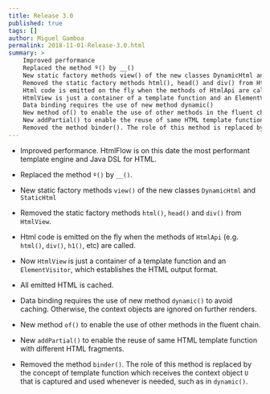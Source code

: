 ```yaml
---
title: Release 3.0
published: true
tags: []
author: Miguel Gamboa
permalink: 2018-11-01-Release-3.0.html
summary: >
    Improved performance
    Replaced the method º() by __()
    New static factory methods view() of the new classes DynamicHtml and StaticHtml
    Removed the static factory methods html(), head() and div() from HtmlView.
    Html code is emitted on the fly when the methods of HtmlApi are called.
    HtmlView is just a container of a template function and an ElementVisitor
    Data binding requires the use of new method dynamic()
    New method of() to enable the use of other methods in the fluent chain.
    New addPartial() to enable the reuse of same HTML template function
    Removed the method binder(). The role of this method is replaced by the concept of template function which receives the context object U that is captured and used whenever is needed, such as in dynamic().
---
```


* Improved performance. HtmlFlow is on this date the most performant template engine and Java DSL for HTML.

* Replaced the method `º()` by `__()`.

* New static factory methods `view()` of the new classes `DynamicHtml` and `StaticHtml`

* Removed the static factory methods `html()`, `head()` and `div()` from `HtmlView`.

* Html code is emitted on the fly when the methods of `HtmlApi` (e.g. `html()`, `div()`, `h1()`, etc)
are called.

* Now `HtmlView` is just a container of a template function and an `ElementVisitor`, which establishes 
the HTML output format.

* All emitted HTML is cached.

* Data binding requires the use of new method `dynamic()` to avoid caching. Otherwise, the context objects are ignored on further renders.

* New method `of()` to enable the use of other methods in the fluent chain.

* New `addPartial()` to enable the reuse of same HTML template function with different HTML fragments.

* Removed the method `binder()`. The role of this method is replaced by the concept of template function which receives the context object `U` that is captured and used whenever is needed, such as in `dynamic()`.
